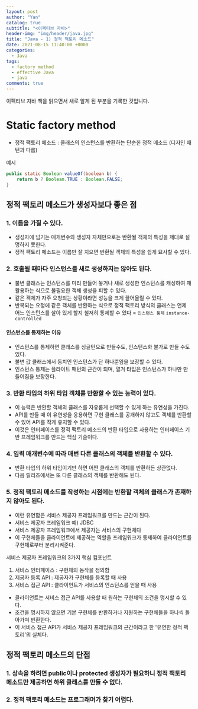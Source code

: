 ```yaml
---
layout: post
author: "Yan"
catalog: true
subtitle: "<이펙티브 자바>"
header-img: "img/header/java.jpg"
title: "Java - 1) 정적 팩토리 메소드"
date: 2021-08-15 11:40:08 +0000
categories:
  - Java
tags:
  - factory method
  - effective Java
  - java
comments: true
---
```


이펙티브 자바 책을 읽으면서 새로 알게 된 부분을 기록한 것입니다.

# Static factory method

- 정적 팩토리 메소드 : 클래스의 인스턴스를 반환하는 단순한 정적 메소드 (디자인 패턴과 다름)
  
예시
```java
public static Boolean valueOf(boolean b) {
    return b ? Boolean.TRUE : Boolean.FALSE;
}
```

## 정적 팩토리 메소드가 생성자보다 좋은 점

### 1. 이름을 가질 수 있다.

- 생성자에 넘기는 매개변수와 생성자 자체만으로는 반환될 객체의 특성을 제대로 설명하지 못한다.
- 정적 팩토리 메소드는 이름만 잘 지으면 반환될 객체의 특성을 쉽게 묘사할 수 있다.

### 2. 호출될 때마다 인스턴스를 새로 생성하지는 않아도 된다.

- 불변 클래스는 인스턴스를 미리 만들어 놓거나 새로 생성한 인스턴스를 캐싱하여 재활용하는 식으로 불필요한 객체 생성을 피할 수 있다.
- 같은 객체가 자주 요청되는 상황이라면 성능을 크게 끌어올릴 수 있다.
- 반복되는 요청에 같은 객체를 반환하는 식으로 정적 팩토리 방식의 클래스는 언제 어느 인스턴스를 살아 있게 할지 철저히 통제할 수 있다 = `인스턴스 통제` `instance-controlled`
    
#### 인스턴스를 통제하는 이유

- 인스턴스를 통제하면 클래스를 싱글턴으로 만들수도, 인스턴스화 불가로 만들 수도 있다.
- 불변 값 클래스에서 동치인 인스턴스가 단 하나뿐임을 보장할 수 있다.
- 인스턴스 통제는 플라이트 패턴의 근간이 되며, 열거 타입은 인스턴스가 하나만 만들어짐을 보장한다.

### 3. 반환 타입의 하위 타입 객체를 반환할 수 있는 능력이 있다.

- 이 능력은 반환할 객체의 클래스를 자유롭게 선택할 수 있게 하는 유연성을 가진다.
- API를 만들 때 이 유연성을 응용하면 구현 클래스를 공개하지 않고도 객체를 반환할 수 있어 API를 작게 유지할 수 있다.
- 이것은 인터페이스를 정적 팩토리 메소드의 반환 타입으로 사용하는 인터페이스 기반 프레임워크를 만드는 핵심 기술이다.

### 4. 입력 매개변수에 따라 매번 다른 클래스의 객체를 반환할 수 있다.

- 반환 타입의 하위 타입이기만 하면 어떤 클래스의 객체를 반환하든 상관없다. 
- 다음 릴리즈에서는 또 다른 클래스의 객체를 반환해도 된다.

### 5. 정적 팩토리 메소드를 작성하는 시점에는 반환할 객체의 클래스가 존재하지 않아도 된다.

- 이런 유연함은 서비스 제공자 프레임워크를 만드는 근간이 된다.
- 서비스 제공자 프레임워크 예) JDBC
- 서비스 제공자 프레임워크에서 제공자는 서비스의 구현체다
- 이 구현체들을 클라이언트에 제공하는 역할을 프레임워크가 통제하여 클라이언트를 구현체로부터 분리시켜준다.

서비스 제공자 프레임워크의 3가지 핵심 컴포넌트
1. 서비스 인터페이스 : 구현체의 동작을 정의함
2. 제공자 등록 API : 제공자가 구현체를 등록할 때 사용
3. 서비스 접근 API : 클라이언트가 서비스의 인스턴스를 얻을 때 사용
  
- 클라이언트는 서비스 접근 API를 사용할 때 원하는 구현체의 조건을 명시할 수 있다.
- 조건을 명시하지 않으면 기본 구현체를 반환하거나 지원하는 구현체들을 하나씩 돌아가며 반환한다.
- 이 서비스 접근 API가 서비스 제공자 프레임워크의 근간이라고 한 '유연한 정적 팩토리'의 실체다.

## 정적 팩토리 메소드의 단점

### 1. 상속을 하려면 public이나 protected 생성자가 필요하니 정적 팩토리 메소드만 제공하면 하위 클래스를 만들 수 없다.

### 2. 정적 팩토리 메소드는 프로그래머가 찾기 어렵다.